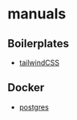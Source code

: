# manuals

## Boilerplates

-   [tailwindCSS](./src/tailwindcss)

## Docker

-   [postgres](./src/postgres)
